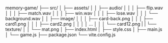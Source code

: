 memory-game/
├── src/
│   ├── assets/
│   │   ├── audio/
│   │   │   ├── flip.wav
│   │   │   ├── match.wav
│   │   │   ├── win.wav
│   │   │   ├── lose.wav
│   │   │   └── background.wav
│   │   ├── image/
│   │   │   ├── card-back.png
│   │   │   ├── card1.png
│   │   │   ├── card2.png
│   │   │   │   ...
│   │   │   └── card12.png
|   |   └── texture/
│   │       └── mat.png
│   ├── index.html
│   ├── style.css
│   ├── main.js
│   └── game.js
├── package.json
└── vite.config.js